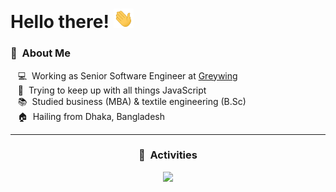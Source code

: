 <h1>Hello there! <img src="https://raw.githubusercontent.com/ABSphreak/ABSphreak/master/gifs/Hi.gif" width="32"></h1>

### :space_invader: &nbsp;About Me

&nbsp;&nbsp;&nbsp;:computer: &nbsp;Working as Senior Software Engineer at [Greywing](https://grey-wing.com/)\
&nbsp;&nbsp;&nbsp;:rocket: &nbsp;Trying to keep up with all things JavaScript\
&nbsp;&nbsp;&nbsp;:books: &nbsp;Studied business (MBA) & textile engineering (B.Sc)\
&nbsp;&nbsp;&nbsp;:house: &nbsp;Hailing from Dhaka, Bangladesh
<!-- &nbsp;&nbsp;&nbsp;:heartbeat: &nbsp;Passionate about problem solving\ -->
<!-- &nbsp;&nbsp;&nbsp;:zap: &nbsp;Interested in technology & sports\ -->

---
<h3 align="center">🎯&nbsp;&nbsp;Activities</h3>
<p align="center">
<!--   <img width="auto" src ="https://github-readme-stats.vercel.app/api?username=kukiron&show_icons=true&count_private=true&theme=nightowl&hide_border=true&hide=issues,contribs&bg_color=00000000"> -->
<!--   <img width="auto" src ="https://github-readme-stats.vercel.app/api/top-langs/?username=kukiron&layout=compact&hide_border=true&theme=nightowl&bg_color=00000000&langs_count=6"> -->
  <img width="auto" src ="https://streak-stats.demolab.com?user=kukiron&theme=Javascript&currStreakNum=4ECDC4&sideNums=4ECDC4&ring=FFA500&fire=FF6B6B&background=FFFFFF00&stroke=4CAF50&currStreakLabel=869BF5&sideLabels=869BF5&dates=F4CE2F">
</p>

<!-- ---   -->

<!-- <img width="1091" alt="Coding activity over last 30 days" src="https://wakatime.com/share/@kukiron/a3bf4eec-e64e-4860-b471-32e740bc433b.png">

---

<img width="1091" alt="Languages over last 30 days" src="https://wakatime.com/share/@kukiron/1d5308be-778b-4f08-912b-659b9a90f78c.png">

--- -->

<!-- <h3 align="center">🛠️&nbsp;&nbsp;Experienced with</h3>
<p align="center">
  <table border="0" align="center">
   <tr>
     <td align="center">
       <img align="center" src="https://img.shields.io/badge/JavaScript-F7DF1E?style=for-the-badge&logo=javascript&logoColor=black" />
     </td>
     <td align="center">
       <img align="center" src="https://img.shields.io/badge/typescript-%23007ACC.svg?style=for-the-badge&logo=typescript&logoColor=white" />
     </td>
   </tr>
    <tr>
      <td align="center">
        <img align="center" src="https://img.shields.io/badge/react-7dd7f8?style=for-the-badge&logo=react&logoColor=black" />
      </td>
      <td align="center">
        <img align="center" src="https://img.shields.io/badge/react_native-%2320232a.svg?style=for-the-badge&logo=react&logoColor=%2361DAFB" />
      </td>
   </tr>
    <tr>
      <td align="center">
        <img align="center" src="https://img.shields.io/badge/redux-%23593d88.svg?style=for-the-badge&logo=redux&logoColor=white" />
      </td>
      <td align="center">
        <img align="center" src="https://img.shields.io/badge/node.js-6DA55F?style=for-the-badge&logo=node.js&logoColor=white" />
      </td>
   </tr>
   <tr>
     <td align="center">
       <img align="center" src="https://img.shields.io/badge/express.js-%23404d59.svg?style=for-the-badge&logo=express&logoColor=%2361DAFB" />
     </td>
     <td align="center">
       <img align="center" src="https://img.shields.io/badge/-GraphQL-E10098?style=for-the-badge&logo=graphql&logoColor=white" />
     </td>
   </tr>
   <tr>
     <td align="center">
       <img align="center" src="https://img.shields.io/badge/angular-%23DD0031.svg?style=for-the-badge&logo=angular&logoColor=white" />
     </td>
     <td align="center">
       <img align="center" src="https://img.shields.io/badge/AWS-%23FF9900.svg?style=for-the-badge&logo=amazon-aws&logoColor=white" />
     </td>
   </tr>
  </table> -->

<!--
<h3 align="center">🔎&nbsp;&nbsp;Find me</h3>
<p align="center">
  <a href="mailto:kafiluddin.kiron@gmail.com?subject=Hello%20Kafil"><img src="https://img.shields.io/badge/Gmail-D14836?style=for-the-badge&logo=gmail&logoColor=white" /></a>&nbsp;&nbsp;
  <a href="https://www.facebook.com/kafiluddin.kiron"><img src="https://img.shields.io/badge/Facebook-1877F2?style=for-the-badge&logo=facebook&logoColor=white" /></a>&nbsp;&nbsp;
  <a href="https://www.twitter.com/kkiron/"><img src="https://img.shields.io/badge/Twitter-1DA1F2?style=for-the-badge&logo=twitter&logoColor=white" /></a>&nbsp;&nbsp;
  <a href="https://www.linkedin.com/in/kukiron/"><img src="https://img.shields.io/badge/LinkedIn-0077B5?style=for-the-badge&logo=linkedin&logoColor=white" /></a>&nbsp;&nbsp;
</p>
---
-->
